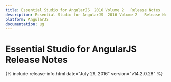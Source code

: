 ```yaml
---
title: Essential Studio for AngularJS  2016 Volume 2   Release Notes  
description: Essential Studio for AngularJS  2016 Volume 2   Release Notes  
platform: AngularJS
documentation: ug
---
```


# Essential Studio for AngularJS  Release Notes  

{% include release-info.html date="July 29, 2016" version="v14.2.0.28" %} 





